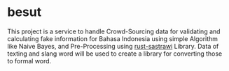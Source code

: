 # besut
This project is a service to handle Crowd-Sourcing data for validating and calculating fake information for Bahasa Indonesia using simple Algorithm like Naive Bayes, and Pre-Processing using [rust-sastrawi](https://github.com/iDevoid/rust-sastrawi) Library. Data of texting and slang word will be used to create a library for converting those to formal word.